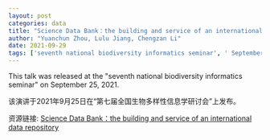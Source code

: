 ```yaml
---
layout: post
categories: data
title: "Science Data Bank：the building and service of an international data repository"
author: "Yuanchun Zhou, Lulu Jiang, Chengzan Li"
date: 2021-09-29
tags: ['seventh national biodiversity informatics seminar', ' September 25', ' 2021']
---
```


This talk was released at the "seventh national biodiversity informatics seminar" on September 25, 2021.

该演讲于2021年9月25日在“第七届全国生物多样性信息学研讨会”上发布。

资源链接: [Science Data Bank：the building and service of an international data repository](https://doi.org/10.11922/sciencedb.01194)
